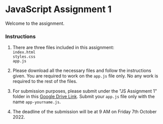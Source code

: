 # JavaScript Assignment 1

Welcome to the assignment. <br>

### Instructions

1. There are three files included in this assignment: <br>
`index.html` <br>
`styles.css` <br>
`app.js` <br>

2. Please download all the necessary files and follow the instructions given. You are required to work on the `app.js` file only. No any work is required to the rest of the files.

3. For submission purposes, please submit under the "JS Assignment 1" folder in this [Google Drive Link](https://drive.google.com/drive/folders/1pwK5VTh6UyXxKWD7ri6Wf_DSsXGhpGYO). Submit your `app.js` file only with the name `app-yourname.js`.

4. The deadline of the submission will be at 9 AM on Friday 7th October 2022.